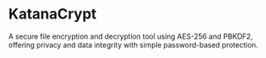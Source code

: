 # KatanaCrypt
A secure file encryption and decryption tool using AES-256 and PBKDF2, offering privacy and data integrity with simple password-based protection.
